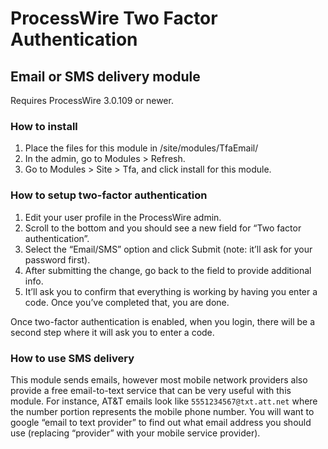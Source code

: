 # ProcessWire Two Factor Authentication

## Email or SMS delivery module

Requires ProcessWire 3.0.109 or newer. 

### How to install 

1. Place the files for this module in /site/modules/TfaEmail/
2. In the admin, go to Modules > Refresh.
3. Go to Modules > Site > Tfa, and click install for this module.  

### How to setup two-factor authentication

1. Edit your user profile in the ProcessWire admin.
2. Scroll to the bottom and you should see a new field for “Two factor authentication”. 
3. Select the “Email/SMS” option and click Submit (note: it’ll ask for your password first). 
4. After submitting the change, go back to the field to provide additional info. 
5. It’ll ask you to confirm that everything is working by having you enter a code. Once you’ve completed that, you are done.

Once two-factor authentication is enabled, when you login, there will be a second step
where it will ask you to enter a code. 

### How to use SMS delivery

This module sends emails, however most mobile network providers also provide a free email-to-text
service that can be very useful with this module. For instance, AT&T emails look like 
`5551234567@txt.att.net` where the number portion represents the mobile phone number. You will want
to google “email to text provider” to find out what email address you should use (replacing “provider” 
with your mobile service provider). 
